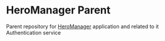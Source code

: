 # HeroManager Parent

Parent repository for [HeroManager](HeroManager/README.md) application and related to it Authentication service
